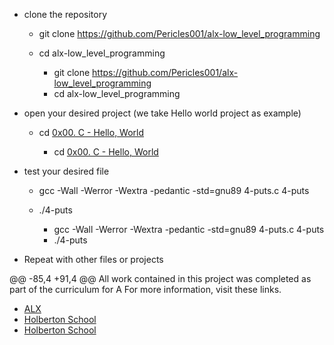 
* clone the repository

    - git clone https://github.com/Pericles001/alx-low_level_programming
    - cd alx-low_level_programming


        - git clone https://github.com/Pericles001/alx-low_level_programming
        - cd alx-low_level_programming


* open your desired project (we take Hello world project as example)

    - cd [0x00. C - Hello, World](./0x00-hello_world)


        - cd [0x00. C - Hello, World](./0x00-hello_world)


* test your desired file

    - gcc -Wall -Werror -Wextra -pedantic -std=gnu89 4-puts.c 4-puts
    - ./4-puts


        - gcc -Wall -Werror -Wextra -pedantic -std=gnu89 4-puts.c 4-puts
        - ./4-puts

* Repeat with other files or projects

@@ -85,4 +91,4 @@ All work contained in this project was completed as part of the curriculum for A
For more information, visit these links.

* [ALX ](https://www.alxafrica.com/)
* [Holberton School](https://www.holbertonschool.com/)
* [Holberton School](https://www.holbertonschool.com/)
